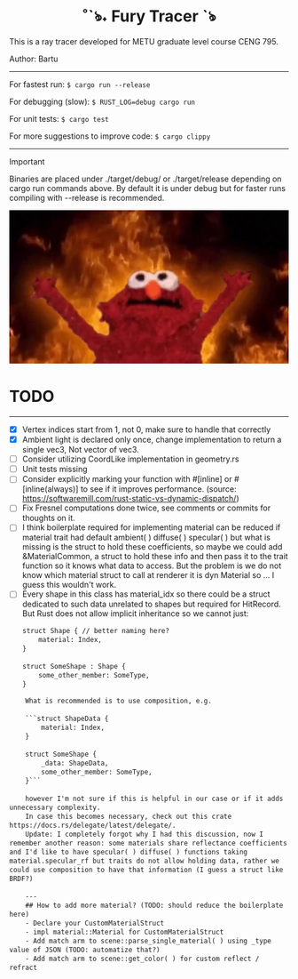 
<div style="text-align: center;">
  <h1>˚ˋঌ˖ Fury Tracer ˋঌ </h1>
</div>


This is a ray tracer developed for METU graduate level course CENG 795.

Author: Bartu

---
For fastest run:
``$ cargo run --release``

For debugging (slow):
``$ RUST_LOG=debug cargo run``

For unit tests:
``$ cargo test``

For more suggestions to improve code:
``$ cargo clippy``

---

> [!IMPORTANT]
> Binaries are placed under ./target/debug/ or ./target/release depending on cargo run commands above. By default it is under debug but for faster runs compiling with --release is recommended.

![Elmo Fire](./assets/elmofire.png)

# TODO 
---
- [x] Vertex indices start from 1, not 0, make sure to handle that correctly
- [x] Ambient light is declared only once, change implementation to return a single vec3, Not vector of vec3. 
- [ ] Consider utilizing CoordLike implementation in geometry.rs  
- [ ] Unit tests missing
- [ ] Consider explicitly marking your function with #[inline] or #[inline(always)] to see if it improves performance. (source: https://softwaremill.com/rust-static-vs-dynamic-dispatch/)
- [ ] Fix Fresnel computations done twice, see comments or commits for thoughts on it.
- [ ] I think boilerplate required for implementing material can be reduced if material trait had default ambient( ) diffuse( ) specular( )
but what is missing is the struct to hold these coefficients, so maybe we could add &MaterialCommon, a struct to hold these info and then
pass it to the trait function so it knows what data to access. But the problem is we do not know which material struct to call at renderer
it is dyn Material so ... I guess this wouldn't work. 
- [ ] Every shape in this class has material_idx so there could be a struct
    dedicated to such data unrelated to shapes but required for HitRecord. But
    Rust does not allow implicit inheritance so we cannot just:
    ```
    struct Shape { // better naming here? 
        material: Index,    
    }

    struct SomeShape : Shape {
        some_other_member: SomeType,
    }
```
    What is recommended is to use composition, e.g.

    ```struct ShapeData {
        material: Index,
    }

    struct SomeShape {
        _data: ShapeData,
        some_other_member: SomeType,
    }```

    however I'm not sure if this is helpful in our case or if it adds unnecessary complexity.
    In case this becomes necessary, check out this crate https://docs.rs/delegate/latest/delegate/. 
    Update: I completely forgot why I had this discussion, now I remember another reason: some materials share reflectance coefficients and I'd like to have specular( ) diffuse( ) functions taking material.specular_rf but traits do not allow holding data, rather we could use composition to have that information (I guess a struct like BRDF?)

    ---
    ## How to add more material? (TODO: should reduce the boilerplate here)
    - Declare your CustomMaterialStruct
    - impl material::Material for CustomMaterialStruct 
    - Add match arm to scene::parse_single_material( ) using _type value of JSON (TODO: automatize that?)
    - Add match arm to scene::get_color( ) for custom reflect / refract 